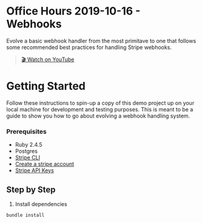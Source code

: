 # Office Hours 2019-10-16 - Webhooks

Evolve a basic webhook handler from the most primitave to one that follows some
recommended best practices for handling Stripe webhooks.

> [🎬 Watch on YouTube](https://www.youtube.com/watch?v=oYSLhriIZaA&feature=youtu.be)

# Getting Started

Follow these instructions to spin-up a copy of this demo project up on your
local machine for development and testing purposes. This is meant to be a guide
to show you how to go about evolving a webhook handling system.

### Prerequisites
* Ruby 2.4.5
* Postgres
* [Stripe CLI](https://github.com/stripe/stripe-cli/)
* [Create a stripe account](https://dashboard.stripe.com/register)
* [Stripe API Keys](https://stripe.com/docs/keys)

## Step by Step

1. Install dependencies

```sh
bundle install
```

